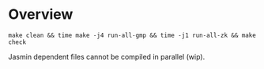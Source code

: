 # Overview

```
make clean && time make -j4 run-all-gmp && time -j1 run-all-zk && make check
```

Jasmin dependent files cannot be compiled in parallel (wip).


